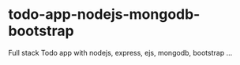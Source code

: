 # todo-app-nodejs-mongodb-bootstrap
Full stack Todo app with nodejs, express, ejs, mongodb, bootstrap ...
